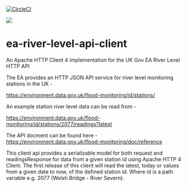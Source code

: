 [![CircleCI](https://circleci.com/gh/johnhunsley/ea-river-level-api-client.svg?style=svg)](https://circleci.com/gh/johnhunsley/ea-river-level-api-client)

[![](https://jitpack.io/v/johnhunsley/ea-river-level-api-client.svg)](https://jitpack.io/#johnhunsley/ea-river-level-api-client)

# ea-river-level-api-client
An Apache HTTP Client 4 implementation for the UK Gov EA River Level HTTP API

The EA provides an HTTP JSON API service for river level monitoring stations in the UK - 

https://environment.data.gov.uk/flood-monitoring/id/stations/

An example station river level data can be read from -

https://environment.data.gov.uk/flood-monitoring/id/stations/2077/readings?latest

The API docment can be found here - https://environment.data.gov.uk/flood-monitoring/doc/reference

This client api provides a serializable model for both request and readingsResponse for data from a given station id using Apache HTTP 4 Client. The first release of this client will read the latest, today or values from a given date to now, of the defined station id. Where id is a path variable e.g. 2077 (Welsh Bridge - River Severn). 
